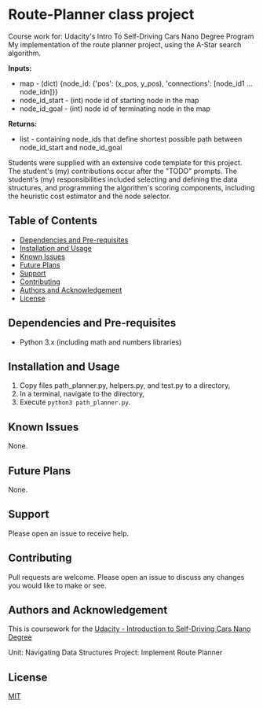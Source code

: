 # Route-Planner class project
Course work for: Udacity's Intro To Self-Driving Cars Nano Degree Program
My implementation of the route planner project, using the A-Star search algorithm.

**Inputs:**
- map - (dict) {node_id: {'pos': (x_pos, y_pos), 'connections': \[node_id1 ... node_idn]\}}
- node_id_start - (int) node id of starting node in the map
- node_id_goal - (int) node id of terminating node in the map

**Returns:**
- list - containing node_ids that define shortest possible path between node_id_start and node_id_goal

Students were supplied with an extensive code template for this project. 
The student's (my) contributions occur after the "TODO" prompts.
The student's (my) responsibilities included selecting and defining the data structures, and
programming the algorithm's scoring components, including the heuristic cost estimator and 
the node selector.


## Table of Contents

* [Dependencies and Pre-requisites](#dependencies-and-pre-requisites)
* [Installation and Usage](#installation-and-usage)
* [Known Issues](#known-issues)
* [Future Plans](#future-plans)
* [Support](#support)
* [Contributing](#contributing)
* [Authors and Acknowledgement](#authors-and-acknowledgement)
* [License](#license)


## Dependencies and Pre-requisites
* Python 3.x (including math and numbers libraries)


## Installation and Usage

1. Copy files path_planner.py, helpers.py, and test.py to a directory,
2. In a terminal, navigate to the directory, 
3. Execute `python3 path_planner.py`.

## Known Issues

None.

## Future Plans

None.

## Support

Please open an issue to receive help. 


## Contributing

Pull requests are welcome. Please open an issue to discuss any changes you would like to make or see.


## Authors and Acknowledgement

This is coursework for the [Udacity - Introduction to Self-Driving Cars Nano Degree](https://www.udacity.com/course/intro-to-self-driving-cars--nd113)

Unit: Navigating Data Structures
Project: Implement Route Planner

## License

[MIT](https://choosealicense.com/licenses/mit/)
